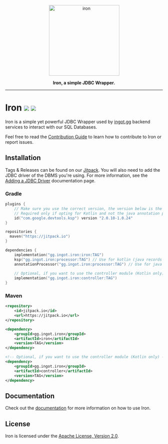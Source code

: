 <a href="https://ingot.gg/">
    <p align="center">
        <img width="225" height="225" src="https://raw.githubusercontent.com/IngotGG/branding/master/branding.svg" alt="iron"/>
    </p>
</a>

<p align="center">
    <strong>Iron, a simple JDBC Wrapper.</strong>
</p>

--- 

# Iron [![](https://jitpack.io/v/gg.ingot/iron.svg)](https://jitpack.io/#gg.ingot/iron) [![](https://jitci.com/gh/IngotGG/iron/svg)](https://jitci.com/gh/IngotGG/iron)
 
Iron is a simple yet powerful JDBC Wrapper used by [ingot.gg](https://ingot.gg) backend services to interact
with our SQL Databases.

Feel free to read the [Contribution Guide](https://github.com/IngotGG/iron/blob/master/CONTRIBUTING.md) to learn how to contribute to Iron or report issues.

## Installation

Tags & Releases can be found on our [Jitpack](https://jitpack.io/#gg.ingot/iron).
You will also need to add the JDBC driver of the DBMS you're using. For more information, see 
the [Adding a JDBC Driver](docs/connecting.md#adding-a-jdbc-driver) documentation page.

### Gradle

```kts
plugins {
    // Make sure you use the correct version, the version below is the one Iron is using.
    // Required only if opting for Kotlin and not the java annotation processor
    id("com.google.devtools.ksp") version "2.0.10-1.0.24"
}

repositories {
  maven("https://jitpack.io")
}

dependencies {
    implementation("gg.ingot.iron:iron:TAG")
    ksp("gg.ingot.iron:processor:TAG") // Use for kotlin (java records are not supported)
    annotationProcessor("gg.ingot.iron:processor:TAG") // Use for java only (records supported, kotlin models are not)
    
    // Optional, if you want to use the controller module (Kotlin only)
    implementation("gg.ingot.iron:controller:TAG")
}
```
### Maven
```xml
<repository>
    <id>jitpack.io</id>
    <url>https://jitpack.io</url>
</repository>

<dependency>
    <groupId>gg.ingot.iron</groupId>
    <artifactId>iron</artifactId>
    <version>TAG</version>
</dependency>

<!-- Optional, if you want to use the controller module (Kotlin only) -->
<dependency>
    <groupId>gg.ingot.iron</groupId>
    <artifactId>controller</artifactId>
    <version>TAG</version>
</dependency>
```

## Documentation

Check out the [documentation](docs/README.md) for more information on how to use Iron.

## License

Iron is licensed under the [Apache License, Version 2.0](LICENCE).